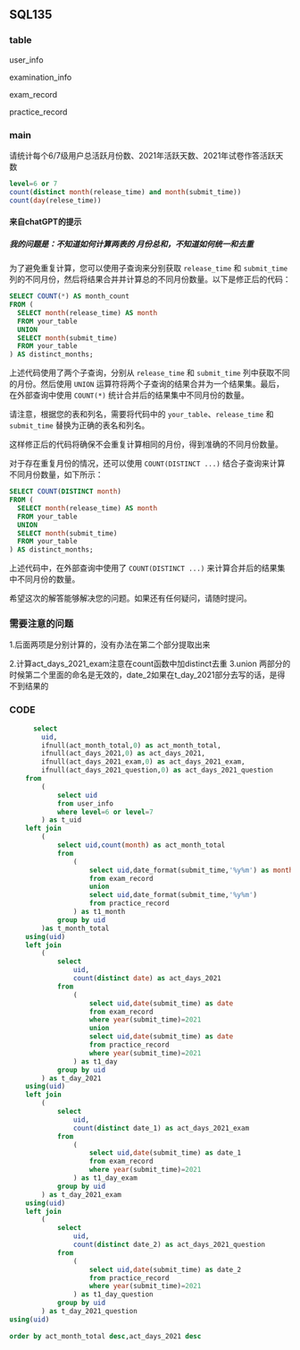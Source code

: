 ## SQL135

### table
user_info

examination_info

exam_record

practice_record

### main
请统计每个6/7级用户总活跃月份数、2021年活跃天数、2021年试卷作答活跃天数
```sql
level=6 or 7
count(distinct month(release_time) and month(submit_time))
count(day(relese_time))

```
#### 来自chatGPT的提示
##### 我的问题是：不知道如何计算两表的 月份总和，不知道如何统一和去重

为了避免重复计算，您可以使用子查询来分别获取 `release_time` 和 `submit_time` 列的不同月份，然后将结果合并并计算总的不同月份数量。以下是修正后的代码：

```sql
SELECT COUNT(*) AS month_count
FROM (
  SELECT month(release_time) AS month
  FROM your_table
  UNION
  SELECT month(submit_time)
  FROM your_table
) AS distinct_months;
```

上述代码使用了两个子查询，分别从 `release_time` 和 `submit_time` 列中获取不同的月份。然后使用 `UNION` 运算符将两个子查询的结果合并为一个结果集。最后，在外部查询中使用 `COUNT(*)` 统计合并后的结果集中不同月份的数量。

请注意，根据您的表和列名，需要将代码中的 `your_table`、`release_time` 和 `submit_time` 替换为正确的表名和列名。

这样修正后的代码将确保不会重复计算相同的月份，得到准确的不同月份数量。

对于存在重复月份的情况，还可以使用 `COUNT(DISTINCT ...)` 结合子查询来计算不同月份数量，如下所示：

```sql
SELECT COUNT(DISTINCT month)
FROM (
  SELECT month(release_time) AS month
  FROM your_table
  UNION
  SELECT month(submit_time)
  FROM your_table
) AS distinct_months;
```

上述代码中，在外部查询中使用了 `COUNT(DISTINCT ...)` 来计算合并后的结果集中不同月份的数量。

希望这次的解答能够解决您的问题。如果还有任何疑问，请随时提问。

### 需要注意的问题
1.后面两项是分别计算的，没有办法在第二个部分提取出来

2.计算act_days_2021_exam注意在count函数中加distinct去重
3.union 两部分的时候第二个里面的命名是无效的，date_2如果在t_day_2021部分去写的话，是得不到结果的
### CODE
```sql
      select
        uid,
        ifnull(act_month_total,0) as act_month_total,
        ifnull(act_days_2021,0) as act_days_2021,
        ifnull(act_days_2021_exam,0) as act_days_2021_exam,
        ifnull(act_days_2021_question,0) as act_days_2021_question
    from
        (
            select uid
            from user_info
            where level=6 or level=7
        ) as t_uid
    left join
        (
            select uid,count(month) as act_month_total
            from    
                (
                    select uid,date_format(submit_time,'%y%m') as month
                    from exam_record
                    union
                    select uid,date_format(submit_time,'%y%m')
                    from practice_record
                ) as t1_month
			group by uid
        )as t_month_total
    using(uid)
    left join
        (
            select 
				uid,
                count(distinct date) as act_days_2021
            from
                (
                    select uid,date(submit_time) as date
                    from exam_record
                    where year(submit_time)=2021
                    union
                    select uid,date(submit_time) as date
                    from practice_record
                    where year(submit_time)=2021
                ) as t1_day
			group by uid
        ) as t_day_2021
    using(uid)
	left join
        (
            select 
				uid,
                count(distinct date_1) as act_days_2021_exam
            from
                (
                    select uid,date(submit_time) as date_1
                    from exam_record
                    where year(submit_time)=2021
                ) as t1_day_exam
			group by uid
        ) as t_day_2021_exam
    using(uid)
	left join
        (
            select 
				uid,
                count(distinct date_2) as act_days_2021_question
            from
                (
                    select uid,date(submit_time) as date_2
                    from practice_record
                    where year(submit_time)=2021
                ) as t1_day_question
			group by uid
        ) as t_day_2021_question
using(uid)
    
order by act_month_total desc,act_days_2021 desc
```

